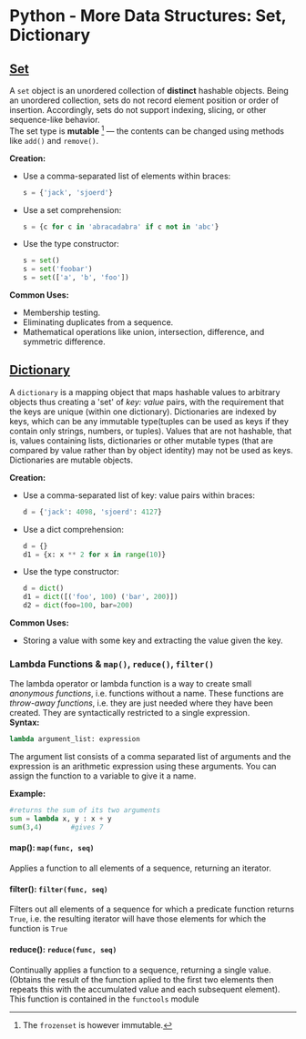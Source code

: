 # Python - More Data Structures: Set, Dictionary

## [Set](https://docs.python.org/3.8/library/stdtypes.html#set-types-set-frozenset)

A `set` object is an unordered collection of **distinct** hashable objects. Being an unordered collection, sets do not record element position or order of insertion. Accordingly, sets do not support indexing, slicing, or other sequence-like behavior.  
The set type is **mutable** [^1] — the contents can be changed using methods like `add()` and `remove()`.

**Creation:**

* Use a comma-separated list of elements within braces:  

  ```python
  s = {'jack', 'sjoerd'}
  ```

* Use a set comprehension:  

  ```python
  s = {c for c in 'abracadabra' if c not in 'abc'}
  ```

* Use the type constructor:

  ```python
  s = set() 
  s = set('foobar')
  s = set(['a', 'b', 'foo'])
  ```

**Common Uses:**  

* Membership testing.  
* Eliminating duplicates from a sequence.  
* Mathematical operations like union, intersection, difference, and symmetric difference.

## [Dictionary](https://docs.python.org/3.8/library/stdtypes.html#mapping-types-dict)

A `dictionary` is a mapping object that maps hashable values to arbitrary objects thus creating a 'set' of _key: value_ pairs, with the requirement that the keys are unique (within one dictionary). Dictionaries are indexed by keys, which can be any immutable type(tuples can be used as keys if they contain only strings, numbers, or tuples). Values that are not hashable, that is, values containing lists, dictionaries or other mutable types (that are compared by value rather than by object identity) may not be used as keys.  
Dictionaries are mutable objects.

**Creation:**

* Use a comma-separated list of key: value pairs within braces:  

  ```python
  d = {'jack': 4098, 'sjoerd': 4127}
  ```

* Use a dict comprehension:  

  ```python
  d = {}        
  d1 = {x: x ** 2 for x in range(10)}
  ```

* Use the type constructor:

  ```python
  d = dict()    
  d1 = dict([('foo', 100) ('bar', 200)])
  d2 = dict(foo=100, bar=200)
  ```

**Common Uses:**  

* Storing a value with some key and extracting the value given the key.

### Lambda Functions & `map()`, `reduce()`, `filter()`

 The lambda operator or lambda function is a way to create small _anonymous functions_, i.e. functions without a name. These functions are _throw-away functions_, i.e. they are just needed where they have been created. They are syntactically restricted to a single expression.  
 **Syntax:**

 ```python
 lambda argument_list: expression  
 ```

 The argument list consists of a comma separated list of arguments and the expression is an arithmetic expression using these arguments. You can assign the function to a variable to give it a name.

 **Example:**

 ```python
 #returns the sum of its two arguments
 sum = lambda x, y : x + y
 sum(3,4)       #gives 7
 ```

#### map(): `map(func, seq)`

Applies a function to all elements of a sequence, returning an iterator.  

#### filter(): `filter(func, seq)`

Filters out all elements of a sequence for which a predicate function returns `True`, i.e. the resulting iterator will have those elements for which the function is `True`  

#### reduce(): `reduce(func, seq)`

Continually applies a function to a sequence, returning a single value. (Obtains the result of the function aplied to the first two elements then repeats this with the accumulated value and each subsequent element).  
This function is contained in the `functools` module

[^1]: The `frozenset` is however immutable.
